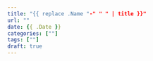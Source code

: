 ```yaml
---
title: "{{ replace .Name "-" " " | title }}"
url: ""
date: {{ .Date }}
categories: [""]
tags: [""]
draft: true
---
```


